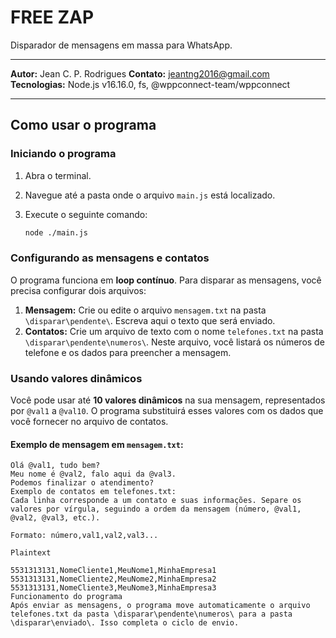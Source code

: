 # FREE ZAP

Disparador de mensagens em massa para WhatsApp.

---

**Autor:** Jean C. P. Rodrigues
**Contato:** jeantng2016@gmail.com
**Tecnologias:** Node.js v16.16.0, fs, @wppconnect-team/wppconnect

---

## Como usar o programa

### Iniciando o programa

1.  Abra o terminal.
2.  Navegue até a pasta onde o arquivo `main.js` está localizado.
3.  Execute o seguinte comando:

    ```bash
    node ./main.js
    ```

### Configurando as mensagens e contatos

O programa funciona em **loop contínuo**. Para disparar as mensagens, você precisa configurar dois arquivos:

1.  **Mensagem:** Crie ou edite o arquivo `mensagem.txt` na pasta `\disparar\pendente\`. Escreva aqui o texto que será enviado.
2.  **Contatos:** Crie um arquivo de texto com o nome `telefones.txt` na pasta `\disparar\pendente\numeros\`. Neste arquivo, você listará os números de telefone e os dados para preencher a mensagem.

### Usando valores dinâmicos

Você pode usar até **10 valores dinâmicos** na sua mensagem, representados por `@val1` a `@val10`. O programa substituirá esses valores com os dados que você fornecer no arquivo de contatos.

#### Exemplo de mensagem em `mensagem.txt`:

```text
Olá @val1, tudo bem?
Meu nome é @val2, falo aqui da @val3.
Podemos finalizar o atendimento?
Exemplo de contatos em telefones.txt:
Cada linha corresponde a um contato e suas informações. Separe os valores por vírgula, seguindo a ordem da mensagem (número, @val1, @val2, @val3, etc.).

Formato: número,val1,val2,val3...

Plaintext

5531313131,NomeCliente1,MeuNome1,MinhaEmpresa1
5531313131,NomeCliente2,MeuNome2,MinhaEmpresa2
5531313131,NomeCliente3,MeuNome3,MinhaEmpresa3
Funcionamento do programa
Após enviar as mensagens, o programa move automaticamente o arquivo telefones.txt da pasta \disparar\pendente\numeros\ para a pasta \disparar\enviado\. Isso completa o ciclo de envio.